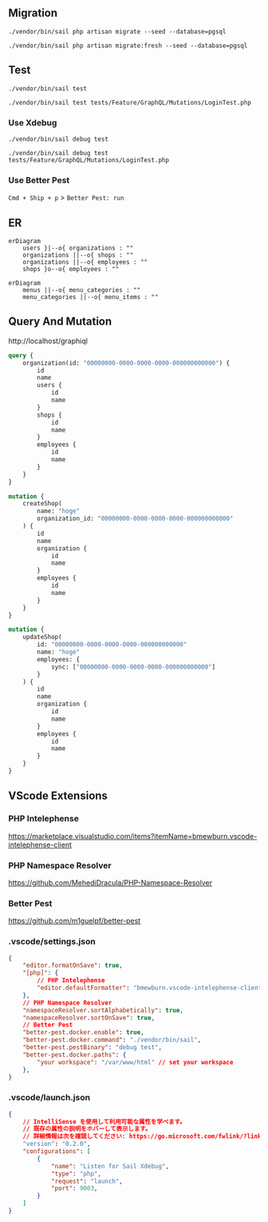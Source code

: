 ## Migration

```
./vendor/bin/sail php artisan migrate --seed --database=pgsql
```

```
./vendor/bin/sail php artisan migrate:fresh --seed --database=pgsql
```

## Test

```
./vendor/bin/sail test
```

```
./vendor/bin/sail test tests/Feature/GraphQL/Mutations/LoginTest.php
```

### Use Xdebug

```
./vendor/bin/sail debug test
```

```
./vendor/bin/sail debug test tests/Feature/GraphQL/Mutations/LoginTest.php
```

### Use Better Pest

`Cmd + Ship + p` > `Better Pest: run`

## ER

```mermaid
erDiagram
    users }|--o{ organizations : ""
    organizations ||--o{ shops : ""
    organizations ||--o{ employees : ""
    shops }o--o{ employees : ""
```

```mermaid
erDiagram
    menus ||--o{ menu_categories : ""
    menu_categories ||--o{ menu_items : ""
```

## Query And Mutation

http://localhost/graphiql

```graphql
query {
    organization(id: "00000000-0000-0000-0000-000000000000") {
        id
        name
        users {
            id
            name
        }
        shops {
            id
            name
        }
        employees {
            id
            name
        }
    }
}
```

```graphql
mutation {
    createShop(
        name: "hoge"
        organization_id: "00000000-0000-0000-0000-000000000000"
    ) {
        id
        name
        organization {
            id
            name
        }
        employees {
            id
            name
        }
    }
}

mutation {
    updateShop(
        id: "00000000-0000-0000-0000-000000000000"
        name: "hoge"
        employees: {
            sync: ["00000000-0000-0000-0000-000000000000"]
        }
    ) {
        id
        name
        organization {
            id
            name
        }
        employees {
            id
            name
        }
    }
}
```

## VScode Extensions

### PHP Intelephense

https://marketplace.visualstudio.com/items?itemName=bmewburn.vscode-intelephense-client

### PHP Namespace Resolver

https://github.com/MehediDracula/PHP-Namespace-Resolver

### Better Pest

https://github.com/m1guelpf/better-pest


### .vscode/settings.json

```json
{
    "editor.formatOnSave": true,
    "[php]": {
        // PHP Intelephense
        "editor.defaultFormatter": "bmewburn.vscode-intelephense-client"
    },
    // PHP Namespace Resolver
    "namespaceResolver.sortAlphabetically": true,
    "namespaceResolver.sortOnSave": true,
    // Better Pest
    "better-pest.docker.enable": true,
    "better-pest.docker.command": "./vendor/bin/sail",
    "better-pest.pestBinary": "debug test",
    "better-pest.docker.paths": {
        "your workspace": "/var/www/html" // set your workspace
    },
}
```

### .vscode/launch.json

```json
{
    // IntelliSense を使用して利用可能な属性を学べます。
    // 既存の属性の説明をホバーして表示します。
    // 詳細情報は次を確認してください: https://go.microsoft.com/fwlink/?linkid=830387
    "version": "0.2.0",
    "configurations": [
        {
            "name": "Listen for Sail Xdebug",
            "type": "php",
            "request": "launch",
            "port": 9003,
        }
    ]
}
```